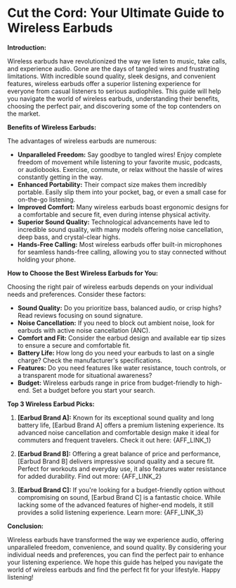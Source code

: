 # Cut the Cord: Your Ultimate Guide to Wireless Earbuds

**Introduction:**

Wireless earbuds have revolutionized the way we listen to music, take calls, and experience audio.  Gone are the days of tangled wires and frustrating limitations.  With incredible sound quality, sleek designs, and convenient features, wireless earbuds offer a superior listening experience for everyone from casual listeners to serious audiophiles. This guide will help you navigate the world of wireless earbuds, understanding their benefits, choosing the perfect pair, and discovering some of the top contenders on the market.

**Benefits of Wireless Earbuds:**

The advantages of wireless earbuds are numerous:

* **Unparalleled Freedom:**  Say goodbye to tangled wires! Enjoy complete freedom of movement while listening to your favorite music, podcasts, or audiobooks.  Exercise, commute, or relax without the hassle of wires constantly getting in the way.
* **Enhanced Portability:**  Their compact size makes them incredibly portable.  Easily slip them into your pocket, bag, or even a small case for on-the-go listening.
* **Improved Comfort:**  Many wireless earbuds boast ergonomic designs for a comfortable and secure fit, even during intense physical activity.
* **Superior Sound Quality:**  Technological advancements have led to incredible sound quality, with many models offering noise cancellation, deep bass, and crystal-clear highs.
* **Hands-Free Calling:**  Most wireless earbuds offer built-in microphones for seamless hands-free calling, allowing you to stay connected without holding your phone.


**How to Choose the Best Wireless Earbuds for You:**

Choosing the right pair of wireless earbuds depends on your individual needs and preferences. Consider these factors:

* **Sound Quality:** Do you prioritize bass, balanced audio, or crisp highs?  Read reviews focusing on sound signature.
* **Noise Cancellation:**  If you need to block out ambient noise, look for earbuds with active noise cancellation (ANC).
* **Comfort and Fit:**  Consider the earbud design and available ear tip sizes to ensure a secure and comfortable fit.
* **Battery Life:** How long do you need your earbuds to last on a single charge?  Check the manufacturer's specifications.
* **Features:**  Do you need features like water resistance, touch controls, or a transparent mode for situational awareness?
* **Budget:**  Wireless earbuds range in price from budget-friendly to high-end.  Set a budget before you start your search.


**Top 3 Wireless Earbud Picks:**

1. **[Earbud Brand A]:**  Known for its exceptional sound quality and long battery life, [Earbud Brand A] offers a premium listening experience.  Its advanced noise cancellation and comfortable design make it ideal for commuters and frequent travelers.  Check it out here: {AFF_LINK_1}

2. **[Earbud Brand B]:**  Offering a great balance of price and performance, [Earbud Brand B] delivers impressive sound quality and a secure fit.  Perfect for workouts and everyday use, it also features water resistance for added durability.  Find out more: {AFF_LINK_2}

3. **[Earbud Brand C]:**  If you're looking for a budget-friendly option without compromising on sound, [Earbud Brand C] is a fantastic choice.  While lacking some of the advanced features of higher-end models, it still provides a solid listening experience.  Learn more: {AFF_LINK_3}


**Conclusion:**

Wireless earbuds have transformed the way we experience audio, offering unparalleled freedom, convenience, and sound quality. By considering your individual needs and preferences, you can find the perfect pair to enhance your listening experience.  We hope this guide has helped you navigate the world of wireless earbuds and find the perfect fit for your lifestyle.  Happy listening!
